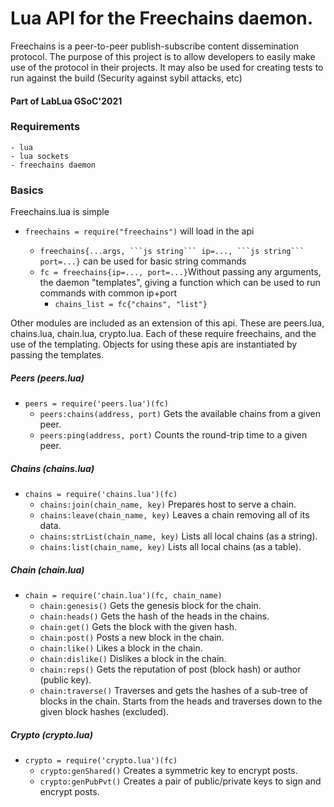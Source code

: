 
# Lua API for the Freechains daemon.

Freechains is a peer-to-peer publish-subscribe content dissemination protocol. The purpose of this project is to allow developers to easily make use of the protocol in their projects. It may also be used for creating tests to run against the build (Security against sybil attacks, etc)

#### Part of LabLua GSoC'2021

### Requirements

	- lua
	- lua sockets
	- freechains daemon

### Basics

Freechains.lua is simple

- `freechains = require("freechains")` will load in the api

	- `freechains{...args, ```js string``` ip=..., ```js string``` port=...}` can be used for basic string commands
	- `fc = freechains{ip=..., port=...}`Without passing any arguments, the daemon "templates", giving a function which can be used to run commands with common ip+port
		- `chains_list = fc{"chains", "list"}` 

Other modules are included as an extension of this api. These are peers.lua, chains.lua, chain.lua, crypto.lua. Each of these require freechains, and the use of the templating. Objects for using these apis are instantiated by passing the templates.

##### Peers (peers.lua)
- `peers = require('peers.lua')(fc)`
	- `peers:chains(address, port)` Gets the available chains from a given peer.
	- `peers:ping(address, port)` Counts the round-trip time to a given peer.
##### Chains (chains.lua)
- `chains = require('chains.lua')(fc)`
	- `chains:join(chain_name, key)` Prepares host to serve a chain.
	- `chains:leave(chain_name, key)` Leaves a chain removing all of its data.
	- `chains:strList(chain_name, key)` Lists all local chains (as a string).
	- `chains:list(chain_name, key)` Lists all local chains (as a table).
##### Chain (chain.lua)
- `chain = require('chain.lua')(fc, chain_name)`
	- `chain:genesis()` Gets the genesis block for the chain.
	- `chain:heads()` Gets the hash of the heads in the chains.
	- `chain:get()` Gets the block with the given hash.
	- `chain:post()` Posts a new block in the chain.
	- `chain:like()` Likes a block in the chain.
	- `chain:dislike()` Dislikes a block in the chain.
	- `chain:reps()` Gets the reputation of post (block hash) or author (public key).
	- `chain:traverse()` Traverses and gets the hashes of a sub-tree of blocks in the chain. Starts from the heads and traverses down to the given block hashes (excluded).
##### Crypto (crypto.lua)
- `crypto = require('crypto.lua')(fc)`
	- `crypto:genShared()` Creates a symmetric key to encrypt posts.
	- `crypto:genPubPvt()` Creates a pair of public/private keys to sign and encrypt posts.